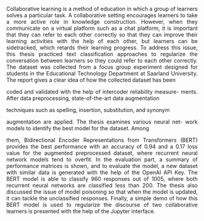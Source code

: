  <div align="justify"> 

Collaborative learning is a method of education in which a group of learners solves a particular task. A collaborative setting encourages learners to take a more active role in knowledge construction. However, when they communicate on a virtual platform such as a chat 
platform, it is important that they can refer to each other correctly
so that they can improve their learning activities with the help of
each other, but learners can be sidetracked, which retards their
learning progress. To address this issue, this thesis practiced text
classification approaches to regularize the conversation between
learners so they could refer to each other correctly. The dataset
was collected from a focus group experiment designed for students
in the Educational Technology Department at Saarland University.
The report gives a clear idea of how the collected dataset has been

coded and validated with the help of intercoder reliability measure-
ments. After data preprocessing, state-of-the-art data augmentation

techniques such as spelling, insertion, substitution, and synonym

augmentation are applied. The thesis examines various neural net-
work models to identify the best model for the dataset. Among

them, Bidirectional Encoder Representations from Transformers
(BERT) provides the best performance with an accuracy of 0.94 and
a 0.17 loss value for the augmented preprocessed dataset, where
recurrent neural network models tend to overfit. In the evaluation
part, a summary of performance matrices is shown, and to evaluate
the model, a new dataset with similar data is generated with the
help of the OpenAI API Key. The BERT model is able to classify
960 responses out of 1005, where both recurrent neural networks
are classified less than 200. The thesis also discussed the issue of
model poisoning so that when the model is updated, it can tackle
the unclassified responses. Finally, a simple demo of how this
BERT model is used to regularize the discourse of two collaborative
learners is presented with the help of the Jupyter interface.
</div>
